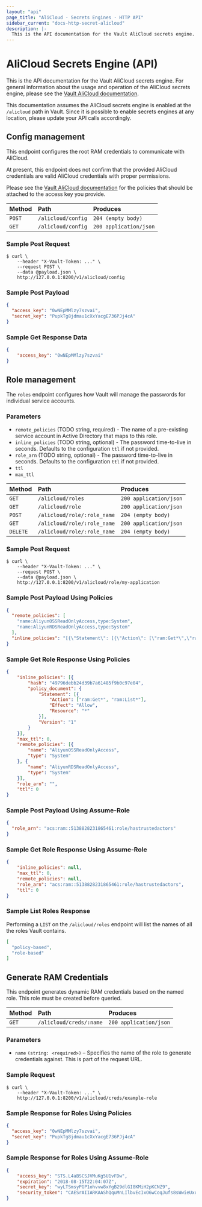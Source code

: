 ```yaml
---
layout: "api"
page_title: "AliCloud - Secrets Engines - HTTP API"
sidebar_current: "docs-http-secret-alicloud"
description: |-
  This is the API documentation for the Vault AliCloud secrets engine.
---
```


# AliCloud Secrets Engine (API)

This is the API documentation for the Vault AliCloud secrets engine. For general
information about the usage and operation of the AliCloud secrets engine, please see
the [Vault AliCloud documentation](/docs/secrets/alicloud/index.html).

This documentation assumes the AliCloud secrets engine is enabled at the `/alicloud` path
in Vault. Since it is possible to enable secrets engines at any location, please
update your API calls accordingly.

## Config management

This endpoint configures the root RAM credentials to communicate with AliCloud.

At present, this endpoint does not confirm that the provided AliCloud credentials are
valid AliCloud credentials with proper permissions.

Please see the [Vault AliCloud documentation](/docs/secrets/alicloud/index.html) for
the policies that should be attached to the access key you provide.

| Method   | Path                         | Produces               |
| :------- | :--------------------------- | :--------------------- |
| `POST`   | `/alicloud/config`           | `204 (empty body)`     |
| `GET`    | `/alicloud/config`           | `200 application/json` |

### Sample Post Request

```
$ curl \
    --header "X-Vault-Token: ..." \
    --request POST \
    --data @payload.json \
    http://127.0.0.1:8200/v1/alicloud/config
```

### Sample Post Payload

```json
{
  "access_key": "0wNEpMMlzy7szvai",
  "secret_key": "PupkTg8jdmau1cXxYacgE736PJj4cA"
}
```

### Sample Get Response Data

```json
{
    "access_key": "0wNEpMMlzy7szvai"
}
```

## Role management

The `roles` endpoint configures how Vault will manage the passwords for individual service accounts.

### Parameters

* `remote_policies` (TODO string, required) - The name of a pre-existing service account in Active Directory that maps to this role.
* `inline_policies` (TODO string, optional) - The password time-to-live in seconds. Defaults to the configuration `ttl` if not provided.
* `role_arn` (TODO string, optional) - The password time-to-live in seconds. Defaults to the configuration `ttl` if not provided.
* `ttl`
* `max_ttl`

| Method   | Path                        | Produces               |
| :------- | :---------------------------| :--------------------- |
| `GET`    | `/alicloud/roles`           | `200 application/json` |
| `GET`    | `/alicloud/role`            | `200 application/json` |
| `POST`   | `/alicloud/role/:role_name` | `204 (empty body)`     |
| `GET`    | `/alicloud/role/:role_name` | `200 application/json` |
| `DELETE` | `/alicloud/role/:role_name` | `204 (empty body)`     |

### Sample Post Request

```
$ curl \
    --header "X-Vault-Token: ..." \
    --request POST \
    --data @payload.json \
    http://127.0.0.1:8200/v1/alicloud/role/my-application
```

### Sample Post Payload Using Policies

```json
{
  "remote_policies": [
    "name:AliyunOSSReadOnlyAccess,type:System",
    "name:AliyunRDSReadOnlyAccess,type:System"
  ],
  "inline_policies": "[{\"Statement\": [{\"Action\": [\"ram:Get*\",\"ram:List*\"],\"Effect\": \"Allow\",\"Resource\": \"*\"}],\"Version\": \"1\"}]"
}
```

### Sample Get Role Response Using Policies

```json
{
	"inline_policies": [{
		"hash": "49796debb24d39b7a61485f9b0c97e04",
		"policy_document": {
			"Statement": [{
				"Action": ["ram:Get*", "ram:List*"],
				"Effect": "Allow",
				"Resource": "*"
			}],
			"Version": "1"
		}
	}],
	"max_ttl": 0,
	"remote_policies": [{
		"name": "AliyunOSSReadOnlyAccess",
		"type": "System"
	}, {
		"name": "AliyunRDSReadOnlyAccess",
		"type": "System"
	}],
	"role_arn": "",
	"ttl": 0
}
```

### Sample Post Payload Using Assume-Role

```json
{
  "role_arn": "acs:ram::5138828231865461:role/hastrustedactors"
}
```

### Sample Get Role Response Using Assume-Role

```json
{
	"inline_policies": null,
	"max_ttl": 0,
	"remote_policies": null,
	"role_arn": "acs:ram::5138828231865461:role/hastrustedactors",
	"ttl": 0
}
```

### Sample List Roles Response

Performing a `LIST` on the `/alicloud/roles` endpoint will list the names of all the roles Vault contains.

```json
[
  "policy-based",
  "role-based"
]
```

## Generate RAM Credentials

This endpoint generates dynamic RAM credentials based on the named role. This
role must be created before queried.

| Method   | Path                         | Produces               |
| :------- | :--------------------------- | :--------------------- |
| `GET`    | `/alicloud/creds/:name`      | `200 application/json` |

### Parameters

- `name` `(string: <required>)` – Specifies the name of the role to generate
  credentials against. This is part of the request URL.

### Sample Request

```
$ curl \
    --header "X-Vault-Token: ..." \
    http://127.0.0.1:8200/v1/alicloud/creds/example-role
```

### Sample Response for Roles Using Policies

```json
{
  "access_key": "0wNEpMMlzy7szvai",
  "secret_key": "PupkTg8jdmau1cXxYacgE736PJj4cA"
}

```

### Sample Response for Roles Using Assume-Role

```json
{
	"access_key": "STS.L4aBSCSJVMuKg5U1vFDw",
	"expiration": "2018-08-15T22:04:07Z",
	"secret_key": "wyLTSmsyPGP1ohvvw8xYgB29dlGI8KMiH2pKCNZ9",
	"security_token": "CAESrAIIARKAAShQquMnLIlbvEcIxO6wCoqJufs8sWwieUxu45hS9AvKNEte8KRUWiJWJ6Y+YHAPgNwi7yfRecMFydL2uPOgBI7LDio0RkbYLmJfIxHM2nGBPdml7kYEOXmJp2aDhbvvwVYIyt/8iES/R6N208wQh0Pk2bu+/9dvalp6wOHF4gkFGhhTVFMuTDRhQlNDU0pWTXVLZzVVMXZGRHciBTQzMjc0KgVhbGljZTCpnJjwySk6BlJzYU1ENUJuCgExGmkKBUFsbG93Eh8KDEFjdGlvbkVxdWFscxIGQWN0aW9uGgcKBW9zczoqEj8KDlJlc291cmNlRXF1YWxzEghSZXNvdXJjZRojCiFhY3M6b3NzOio6NDMyNzQ6c2FtcGxlYm94L2FsaWNlLyo="
}
```
